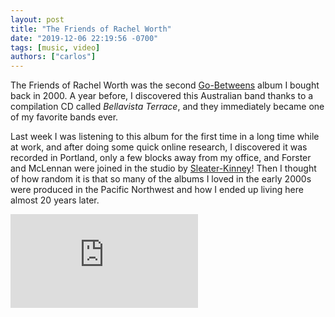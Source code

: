 ```yaml
---
layout: post
title: "The Friends of Rachel Worth"
date: "2019-12-06 22:19:56 -0700"
tags: [music, video]
authors: ["carlos"]
---
```

The Friends of Rachel Worth was the second [Go-Betweens](http://go-betweens.net) album I bought back in 2000. A year before, I discovered this Australian band thanks to a compilation CD called _Bellavista Terrace_, and they immediately became one of my favorite bands ever.

Last week I was listening to this album for the first time in a long time while at work, and after doing some quick online research, I discovered it was recorded in Portland, only a few blocks away from my office, and Forster and McLennan were joined in the studio by [Sleater-Kinney](http://www.sleater-kinney.com)! Then I thought of how random it is that so many of the albums I loved in the early 2000s were produced in the Pacific Northwest and how I ended up living here almost 20 years later.

<div class="embed">
  <iframe  src="https://www.youtube-nocookie.com/embed/2-48M3l8R-Q" frameborder="0" allow="accelerometer; autoplay; encrypted-media; gyroscope; picture-in-picture" allowfullscreen></iframe>
</div>
